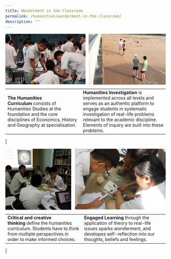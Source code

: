 ```yaml
---
title: Wonderment in the Classroom
permalink: /humanities/wonderment-in-the-classroom/
description: ""
---
```

<img src="/images/ahumanities1.jpg" style="width:50%" align=left>
<img src="/images/ahumanities2.jpg" style="width:48%" align=right>

<br clear="left">

|  |  |
|---|---|
| **The Humanities Curriculum** consists of Humanities Studies at the foundation and the core disciplines of Economics, History and Geography at specialisation. | **Humanities Investigation** is implemented across all levels and serves as an authentic platform to engage students in systematic investigation of real-life problems relevant to the academic discipline. Elements of inquiry are built into these problems. |
|

<img src="/images/ahumanities3.jpg" style="width:41%" align=left>
<img src="/images/ahumanities4.jpg" style="width:56.5%" align=right>

<br clear="left">

|  |  |
|---|---|
| **Critical and creative thinking** define the humanities curriculum. Students have to think from multiple perspectives in order to make informed choices. | **Engaged Learning** through the application of theory to real-life issues sparks wonderment, and developes self-reflection into our thoughts, beliefs and feelings. |
|